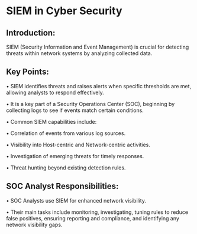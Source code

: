 # SIEM in Cyber Security 

## Introduction: 
SIEM (Security Information and Event Management) is crucial for detecting threats within network systems by analyzing collected data. 

## Key Points: 
• SIEM identifies threats and raises alerts when specific thresholds are met, allowing analysts to respond effectively. 

• It is a key part of a Security Operations Center (SOC), beginning by collecting logs to see if events match certain conditions. 

• Common SIEM capabilities include: 

• Correlation of events from various log sources. 

• Visibility into Host-centric and Network-centric activities. 

• Investigation of emerging threats for timely responses. 

• Threat hunting beyond existing detection rules. 

## SOC Analyst Responsibilities: 
• SOC Analysts use SIEM for enhanced network visibility. 

• Their main tasks include monitoring, investigating, tuning rules to reduce false positives, ensuring reporting and compliance, and identifying any network visibility gaps.